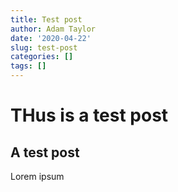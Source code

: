 ```yaml
---
title: Test post
author: Adam Taylor
date: '2020-04-22'
slug: test-post
categories: []
tags: []
---
```


# THus is a test post

## A test post

Lorem ipsum
